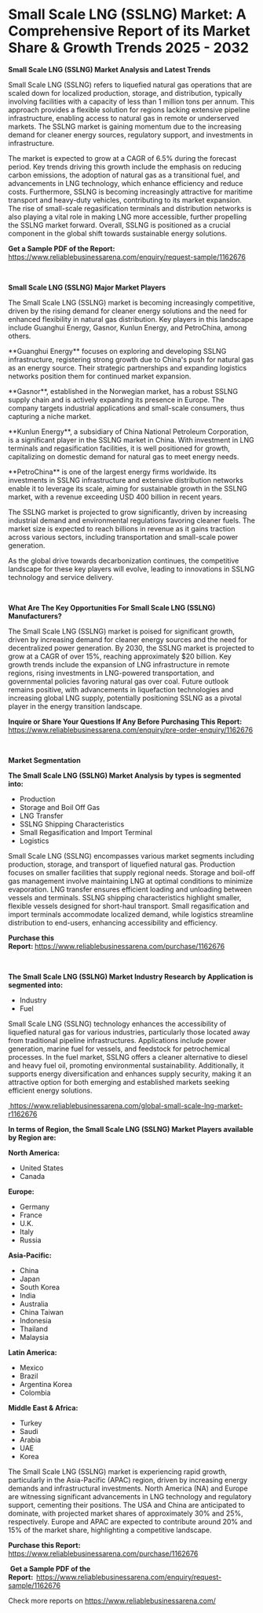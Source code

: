 <p><h1>Small Scale LNG (SSLNG) Market: A Comprehensive Report of its Market Share & Growth Trends 2025 - 2032</h1></p><p><strong>Small Scale LNG (SSLNG) Market Analysis and Latest Trends</strong></p>
<p><p>Small Scale LNG (SSLNG) refers to liquefied natural gas operations that are scaled down for localized production, storage, and distribution, typically involving facilities with a capacity of less than 1 million tons per annum. This approach provides a flexible solution for regions lacking extensive pipeline infrastructure, enabling access to natural gas in remote or underserved markets. The SSLNG market is gaining momentum due to the increasing demand for cleaner energy sources, regulatory support, and investments in infrastructure.</p><p>The market is expected to grow at a CAGR of 6.5% during the forecast period. Key trends driving this growth include the emphasis on reducing carbon emissions, the adoption of natural gas as a transitional fuel, and advancements in LNG technology, which enhance efficiency and reduce costs. Furthermore, SSLNG is becoming increasingly attractive for maritime transport and heavy-duty vehicles, contributing to its market expansion. The rise of small-scale regasification terminals and distribution networks is also playing a vital role in making LNG more accessible, further propelling the SSLNG market forward. Overall, SSLNG is positioned as a crucial component in the global shift towards sustainable energy solutions.</p></p>
<p><strong>Get a Sample PDF of the Report:&nbsp;</strong> <a href="https://www.reliablebusinessarena.com/enquiry/request-sample/1162676?utm_campaign=3221&utm_medium=2&utm_source=Github&utm_content=ia&utm_term=24032025&utm_id=small-scale-lng-sslng">https://www.reliablebusinessarena.com/enquiry/request-sample/1162676</a></p>
<p>&nbsp;</p>
<p><strong>Small Scale LNG (SSLNG) Major Market Players</strong></p>
<p><p>The Small Scale LNG (SSLNG) market is becoming increasingly competitive, driven by the rising demand for cleaner energy solutions and the need for enhanced flexibility in natural gas distribution. Key players in this landscape include Guanghui Energy, Gasnor, Kunlun Energy, and PetroChina, among others.</p><p>**Guanghui Energy** focuses on exploring and developing SSLNG infrastructure, registering strong growth due to China's push for natural gas as an energy source. Their strategic partnerships and expanding logistics networks position them for continued market expansion.</p><p>**Gasnor**, established in the Norwegian market, has a robust SSLNG supply chain and is actively expanding its presence in Europe. The company targets industrial applications and small-scale consumers, thus capturing a niche market.</p><p>**Kunlun Energy**, a subsidiary of China National Petroleum Corporation, is a significant player in the SSLNG market in China. With investment in LNG terminals and regasification facilities, it is well positioned for growth, capitalizing on domestic demand for natural gas to meet energy needs.</p><p>**PetroChina** is one of the largest energy firms worldwide. Its investments in SSLNG infrastructure and extensive distribution networks enable it to leverage its scale, aiming for sustainable growth in the SSLNG market, with a revenue exceeding USD 400 billion in recent years.</p><p>The SSLNG market is projected to grow significantly, driven by increasing industrial demand and environmental regulations favoring cleaner fuels. The market size is expected to reach billions in revenue as it gains traction across various sectors, including transportation and small-scale power generation.</p><p>As the global drive towards decarbonization continues, the competitive landscape for these key players will evolve, leading to innovations in SSLNG technology and service delivery.</p></p>
<p>&nbsp;</p>
<p><strong>What Are The Key Opportunities For Small Scale LNG (SSLNG) Manufacturers?</strong></p>
<p><p>The Small Scale LNG (SSLNG) market is poised for significant growth, driven by increasing demand for cleaner energy sources and the need for decentralized power generation. By 2030, the SSLNG market is projected to grow at a CAGR of over 15%, reaching approximately $20 billion. Key growth trends include the expansion of LNG infrastructure in remote regions, rising investments in LNG-powered transportation, and governmental policies favoring natural gas over coal. Future outlook remains positive, with advancements in liquefaction technologies and increasing global LNG supply, potentially positioning SSLNG as a pivotal player in the energy transition landscape.</p></p>
<p><strong>Inquire or Share Your Questions If Any Before Purchasing This Report:</strong> <a href="https://www.reliablebusinessarena.com/enquiry/pre-order-enquiry/1162676?utm_campaign=3221&utm_medium=2&utm_source=Github&utm_content=ia&utm_term=24032025&utm_id=small-scale-lng-sslng">https://www.reliablebusinessarena.com/enquiry/pre-order-enquiry/1162676</a></p>
<p>&nbsp;</p>
<p><strong>Market Segmentation</strong></p>
<p><strong>The Small Scale LNG (SSLNG) Market Analysis by types is segmented into:</strong></p>
<p><ul><li>Production</li><li>Storage and Boil Off Gas</li><li>LNG Transfer</li><li>SSLNG Shipping Characteristics</li><li>Small Regasification and Import Terminal</li><li>Logistics</li></ul></p>
<p><p>Small Scale LNG (SSLNG) encompasses various market segments including production, storage, and transport of liquefied natural gas. Production focuses on smaller facilities that supply regional needs. Storage and boil-off gas management involve maintaining LNG at optimal conditions to minimize evaporation. LNG transfer ensures efficient loading and unloading between vessels and terminals. SSLNG shipping characteristics highlight smaller, flexible vessels designed for short-haul transport. Small regasification and import terminals accommodate localized demand, while logistics streamline distribution to end-users, enhancing accessibility and efficiency.</p></p>
<p><strong>Purchase this Report:&nbsp;</strong><a href="https://www.reliablebusinessarena.com/purchase/1162676?utm_campaign=3221&utm_medium=2&utm_source=Github&utm_content=ia&utm_term=24032025&utm_id=small-scale-lng-sslng">https://www.reliablebusinessarena.com/purchase/1162676</a></p>
<p>&nbsp;</p>
<p><strong>The Small Scale LNG (SSLNG) Market Industry Research by Application is segmented into:</strong></p>
<p><ul><li>Industry</li><li>Fuel</li></ul></p>
<p><p>Small Scale LNG (SSLNG) technology enhances the accessibility of liquefied natural gas for various industries, particularly those located away from traditional pipeline infrastructures. Applications include power generation, marine fuel for vessels, and feedstock for petrochemical processes. In the fuel market, SSLNG offers a cleaner alternative to diesel and heavy fuel oil, promoting environmental sustainability. Additionally, it supports energy diversification and enhances supply security, making it an attractive option for both emerging and established markets seeking efficient energy solutions.</p></p>
<p><a href="https://www.reliablebusinessarena.com/global-small-scale-lng-market-r1162676?utm_campaign=3221&utm_medium=2&utm_source=Github&utm_content=ia&utm_term=24032025&utm_id=small-scale-lng-sslng">&nbsp;https://www.reliablebusinessarena.com/global-small-scale-lng-market-r1162676</a></p>
<p><strong>In terms of Region, the Small Scale LNG (SSLNG) Market Players available by Region are:</strong></p>
<p>
    <p> <strong> North America: </strong>
        <ul>
            <li>United States</li>
            <li>Canada</li>
        </ul>
        </p> 
    <p> <strong> Europe: </strong>
        <ul>
            <li>Germany</li>
            <li>France</li>
            <li>U.K.</li>
            <li>Italy</li>
            <li>Russia</li>
        </ul>
        </p> 
    <p> <strong> Asia-Pacific: </strong>
        <ul>
            <li>China</li>
            <li>Japan</li>
            <li>South Korea</li>
            <li>India</li>
            <li>Australia</li>
            <li>China Taiwan</li>
            <li>Indonesia</li>
            <li>Thailand</li>
            <li>Malaysia</li>
        </ul>
        </p> 
    <p> <strong> Latin America: </strong>
        <ul>
            <li>Mexico</li>
            <li>Brazil</li>
            <li>Argentina Korea</li>
            <li>Colombia</li>
        </ul>
        </p> 
    <p> <strong> Middle East & Africa: </strong>
        <ul>
            <li>Turkey</li>
            <li>Saudi</li>
            <li>Arabia</li>
            <li>UAE</li>
            <li>Korea</li>
        </ul>
    </p>
    </p>
<p><p>The Small Scale LNG (SSLNG) market is experiencing rapid growth, particularly in the Asia-Pacific (APAC) region, driven by increasing energy demands and infrastructural investments. North America (NA) and Europe are witnessing significant advancements in LNG technology and regulatory support, cementing their positions. The USA and China are anticipated to dominate, with projected market shares of approximately 30% and 25%, respectively. Europe and APAC are expected to contribute around 20% and 15% of the market share, highlighting a competitive landscape.</p></p>
<p><strong>Purchase this Report: </strong><a href="https://www.reliablebusinessarena.com/purchase/1162676?utm_campaign=3221&utm_medium=2&utm_source=Github&utm_content=ia&utm_term=24032025&utm_id=small-scale-lng-sslng">https://www.reliablebusinessarena.com/purchase/1162676</a></p>
<p>&nbsp;<strong>Get a Sample PDF of the Report:&nbsp;&nbsp;</strong><a href="https://www.reliablebusinessarena.com/enquiry/request-sample/1162676?utm_campaign=3221&utm_medium=2&utm_source=Github&utm_content=ia&utm_term=24032025&utm_id=small-scale-lng-sslng">https://www.reliablebusinessarena.com/enquiry/request-sample/1162676</a></p>
<p><strong></strong></p>
<p>Check more reports on <a href="https://www.reliablebusinessarena.com/?utm_campaign=3221&utm_medium=2&utm_source=Github&utm_content=ia&utm_term=24032025&utm_id=small-scale-lng-sslng">https://www.reliablebusinessarena.com/</a></p>
